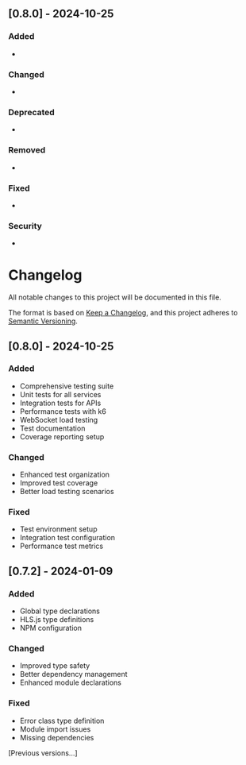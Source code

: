## [0.8.0] - 2024-10-25

### Added
- 

### Changed
- 

### Deprecated
- 

### Removed
- 

### Fixed
- 

### Security
- 

# Changelog
All notable changes to this project will be documented in this file.

The format is based on [Keep a Changelog](https://keepachangelog.com/en/1.0.0/),
and this project adheres to [Semantic Versioning](https://semver.org/spec/v2.0.0.html).

## [0.8.0] - 2024-10-25

### Added
- Comprehensive testing suite
- Unit tests for all services
- Integration tests for APIs
- Performance tests with k6
- WebSocket load testing
- Test documentation
- Coverage reporting setup

### Changed
- Enhanced test organization
- Improved test coverage
- Better load testing scenarios

### Fixed
- Test environment setup
- Integration test configuration
- Performance test metrics

## [0.7.2] - 2024-01-09

### Added
- Global type declarations
- HLS.js type definitions
- NPM configuration

### Changed
- Improved type safety
- Better dependency management
- Enhanced module declarations

### Fixed
- Error class type definition
- Module import issues
- Missing dependencies

[Previous versions...]

